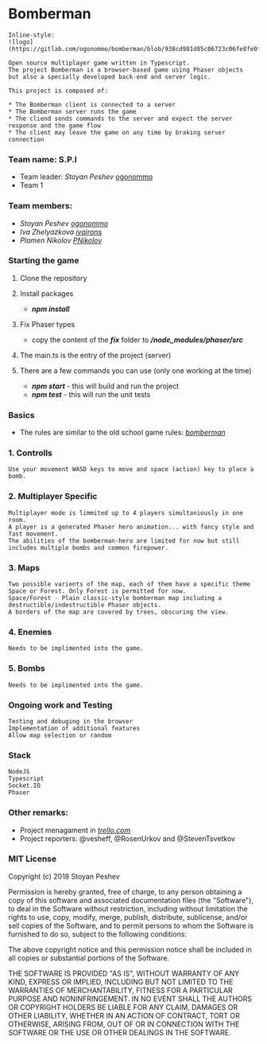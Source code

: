 # Bomberman

    Inline-style: 
    ![logo](https://gitlab.com/ogonommo/bomberman/blob/938cd981d85c06723c06fe8fe0f31a278dccc9b7/public/assets/logo.png)

    Open source multiplayer game written in Typescript. 
    The project Bomberman is a browser-based game using Phaser objects 
    but also a specially developed back-end and server logic.
    
    This project is composed of:

    * The Bomberman client is connected to a server
    * The Bomberman server runs the game
    * The cliend sends commands to the server and expect the server response and the game flow
    * The client may leave the game on any time by braking server connection


### Team name: S.P.I
* Team leader: _Stoyan Peshev_ [ogonommo](https://my.telerikacademy.com/Users/ogonommo)
* Team 1

### Team members:
* _Stoyan Peshev_ *[ogonommo](https://my.telerikacademy.com/Users/ogonommo)*
* _Iva Zhelyazkova_ *[ivairons](https://my.telerikacademy.com/Users/ivairons@gmail.com)*
* _Plamen Nikolov_ *[PNikolov](https://my.telerikacademy.com/Users/PNikolov)*

### Starting the game
1. Clone the repository

1. Install packages
    - **_npm install_**

1. Fix Phaser types
    - copy the content of the **_fix_** folder to **_/node_modules/phaser/src_**

1. The main.ts is the entry of the project (server)

1. There are a few commands you can use (only one working at the time)
    - **_npm start_** - this will build and run the project
    - **_npm test_** - this will run the unit tests
  

### Basics

*    The rules are similar to the old school game rules: *[bomberman](https://en.wikipedia.org/wiki/Bomberman)*
    
### 1. Controlls

    Use your movement WASD keys to move and space (action) key to place a bomb.

### 2. Multiplayer Specific 

    Multiplayer mode is limmited up to 4 players simultaniously in one room.  
    A player is a generated Phaser hero animation... with fancy style and fast movement.
    The abilities of the bomberman-hero are limited for now but still includes multiple bombs and common firepower.

### 3. Maps

    Two possible varients of the map, each of them have a specific theme Space or Forest. Only Forest is permitted for now.
    Space/Forest - Plain classic-style bomberman map including a destructible/indestructible Phaser objects. 
    A borders of the map are covered by trees, obscuring the view.

### 4. Enemies

    Needs to be implimented into the game.

### 5. Bombs

    Needs to be implimented into the game.
    
### Ongoing work and Testing

    Testing and debuging in the browser
    Implementation of additional features
    Allow map selection or random
    
### Stack

    NodeJS
    Typescript
    Socket.IO
    Phaser
    
### Other remarks: 
* Project menagament in *[trello.com](https://trello.com/b/5IWOe7aa/game)*
* Project reporters: @vesheff, @RosenUrkov and @StevenTsvetkov
    
### MIT License
 
Copyright (c) 2018 Stoyan Peshev

Permission is hereby granted, free of charge, to any person obtaining a copy
of this software and associated documentation files (the "Software"), to deal
in the Software without restriction, including without limitation the rights
to use, copy, modify, merge, publish, distribute, sublicense, and/or sell
copies of the Software, and to permit persons to whom the Software is
furnished to do so, subject to the following conditions:

The above copyright notice and this permission notice shall be included in all
copies or substantial portions of the Software.

THE SOFTWARE IS PROVIDED "AS IS", WITHOUT WARRANTY OF ANY KIND, EXPRESS OR
IMPLIED, INCLUDING BUT NOT LIMITED TO THE WARRANTIES OF MERCHANTABILITY,
FITNESS FOR A PARTICULAR PURPOSE AND NONINFRINGEMENT. IN NO EVENT SHALL THE
AUTHORS OR COPYRIGHT HOLDERS BE LIABLE FOR ANY CLAIM, DAMAGES OR OTHER
LIABILITY, WHETHER IN AN ACTION OF CONTRACT, TORT OR OTHERWISE, ARISING FROM,
OUT OF OR IN CONNECTION WITH THE SOFTWARE OR THE USE OR OTHER DEALINGS IN THE
SOFTWARE.
